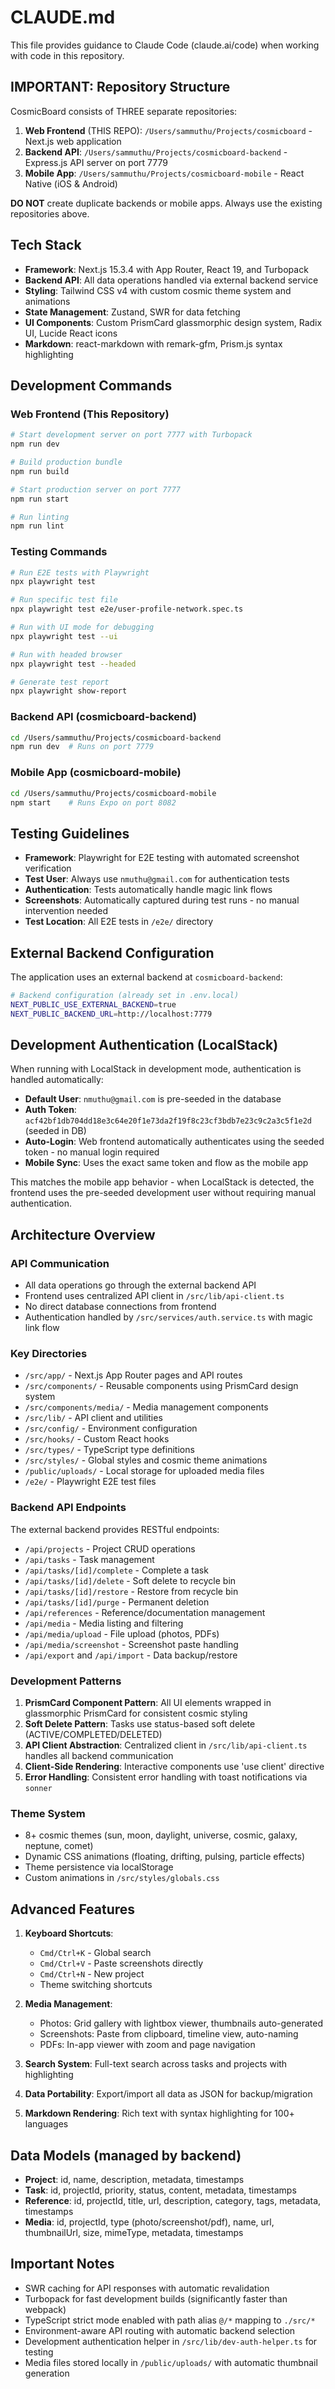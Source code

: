 # CLAUDE.md

This file provides guidance to Claude Code (claude.ai/code) when working with code in this repository.

## IMPORTANT: Repository Structure

CosmicBoard consists of THREE separate repositories:
1. **Web Frontend** (THIS REPO): `/Users/sammuthu/Projects/cosmicboard` - Next.js web application
2. **Backend API**: `/Users/sammuthu/Projects/cosmicboard-backend` - Express.js API server on port 7779
3. **Mobile App**: `/Users/sammuthu/Projects/cosmicboard-mobile` - React Native (iOS & Android)

**DO NOT** create duplicate backends or mobile apps. Always use the existing repositories above.

## Tech Stack

- **Framework**: Next.js 15.3.4 with App Router, React 19, and Turbopack
- **Backend API**: All data operations handled via external backend service
- **Styling**: Tailwind CSS v4 with custom cosmic theme system and animations
- **State Management**: Zustand, SWR for data fetching
- **UI Components**: Custom PrismCard glassmorphic design system, Radix UI, Lucide React icons
- **Markdown**: react-markdown with remark-gfm, Prism.js syntax highlighting

## Development Commands

### Web Frontend (This Repository)
```bash
# Start development server on port 7777 with Turbopack
npm run dev

# Build production bundle
npm run build

# Start production server on port 7777
npm run start

# Run linting
npm run lint
```

### Testing Commands
```bash
# Run E2E tests with Playwright
npx playwright test

# Run specific test file
npx playwright test e2e/user-profile-network.spec.ts

# Run with UI mode for debugging
npx playwright test --ui

# Run with headed browser
npx playwright test --headed

# Generate test report
npx playwright show-report
```

### Backend API (cosmicboard-backend)
```bash
cd /Users/sammuthu/Projects/cosmicboard-backend
npm run dev  # Runs on port 7779
```

### Mobile App (cosmicboard-mobile)
```bash
cd /Users/sammuthu/Projects/cosmicboard-mobile
npm start    # Runs Expo on port 8082
```

## Testing Guidelines

- **Framework**: Playwright for E2E testing with automated screenshot verification
- **Test User**: Always use `nmuthu@gmail.com` for authentication tests
- **Authentication**: Tests automatically handle magic link flows
- **Screenshots**: Automatically captured during test runs - no manual intervention needed
- **Test Location**: All E2E tests in `/e2e/` directory

## External Backend Configuration

The application uses an external backend at `cosmicboard-backend`:

```bash
# Backend configuration (already set in .env.local)
NEXT_PUBLIC_USE_EXTERNAL_BACKEND=true
NEXT_PUBLIC_BACKEND_URL=http://localhost:7779
```

## Development Authentication (LocalStack)

When running with LocalStack in development mode, authentication is handled automatically:

- **Default User**: `nmuthu@gmail.com` is pre-seeded in the database
- **Auth Token**: `acf42bf1db704dd18e3c64e20f1e73da2f19f8c23cf3bdb7e23c9c2a3c5f1e2d` (seeded in DB)
- **Auto-Login**: Web frontend automatically authenticates using the seeded token - no manual login required
- **Mobile Sync**: Uses the exact same token and flow as the mobile app

This matches the mobile app behavior - when LocalStack is detected, the frontend uses the pre-seeded development user without requiring manual authentication.

## Architecture Overview

### API Communication
- All data operations go through the external backend API
- Frontend uses centralized API client in `/src/lib/api-client.ts`
- No direct database connections from frontend
- Authentication handled by `/src/services/auth.service.ts` with magic link flow

### Key Directories
- `/src/app/` - Next.js App Router pages and API routes
- `/src/components/` - Reusable components using PrismCard design system
- `/src/components/media/` - Media management components
- `/src/lib/` - API client and utilities
- `/src/config/` - Environment configuration
- `/src/hooks/` - Custom React hooks
- `/src/types/` - TypeScript type definitions
- `/src/styles/` - Global styles and cosmic theme animations
- `/public/uploads/` - Local storage for uploaded media files
- `/e2e/` - Playwright E2E test files

### Backend API Endpoints
The external backend provides RESTful endpoints:
- `/api/projects` - Project CRUD operations
- `/api/tasks` - Task management
- `/api/tasks/[id]/complete` - Complete a task
- `/api/tasks/[id]/delete` - Soft delete to recycle bin
- `/api/tasks/[id]/restore` - Restore from recycle bin
- `/api/tasks/[id]/purge` - Permanent deletion
- `/api/references` - Reference/documentation management
- `/api/media` - Media listing and filtering
- `/api/media/upload` - File upload (photos, PDFs)
- `/api/media/screenshot` - Screenshot paste handling
- `/api/export` and `/api/import` - Data backup/restore

### Development Patterns

1. **PrismCard Component Pattern**: All UI elements wrapped in glassmorphic PrismCard for consistent cosmic styling
2. **Soft Delete Pattern**: Tasks use status-based soft delete (ACTIVE/COMPLETED/DELETED)
3. **API Client Abstraction**: Centralized client in `/src/lib/api-client.ts` handles all backend communication
4. **Client-Side Rendering**: Interactive components use 'use client' directive
5. **Error Handling**: Consistent error handling with toast notifications via `sonner`

### Theme System
- 8+ cosmic themes (sun, moon, daylight, universe, cosmic, galaxy, neptune, comet)
- Dynamic CSS animations (floating, drifting, pulsing, particle effects)
- Theme persistence via localStorage
- Custom animations in `/src/styles/globals.css`

## Advanced Features

1. **Keyboard Shortcuts**:
   - `Cmd/Ctrl+K` - Global search
   - `Cmd/Ctrl+V` - Paste screenshots directly
   - `Cmd/Ctrl+N` - New project
   - Theme switching shortcuts

2. **Media Management**:
   - Photos: Grid gallery with lightbox viewer, thumbnails auto-generated
   - Screenshots: Paste from clipboard, timeline view, auto-naming
   - PDFs: In-app viewer with zoom and page navigation

3. **Search System**: Full-text search across tasks and projects with highlighting

4. **Data Portability**: Export/import all data as JSON for backup/migration

5. **Markdown Rendering**: Rich text with syntax highlighting for 100+ languages

## Data Models (managed by backend)

- **Project**: id, name, description, metadata, timestamps
- **Task**: id, projectId, priority, status, content, metadata, timestamps
- **Reference**: id, projectId, title, url, description, category, tags, metadata, timestamps
- **Media**: id, projectId, type (photo/screenshot/pdf), name, url, thumbnailUrl, size, mimeType, metadata, timestamps

## Important Notes

- SWR caching for API responses with automatic revalidation
- Turbopack for fast development builds (significantly faster than webpack)
- TypeScript strict mode enabled with path alias `@/*` mapping to `./src/*`
- Environment-aware API routing with automatic backend selection
- Development authentication helper in `/src/lib/dev-auth-helper.ts` for testing
- Media files stored locally in `/public/uploads/` with automatic thumbnail generation